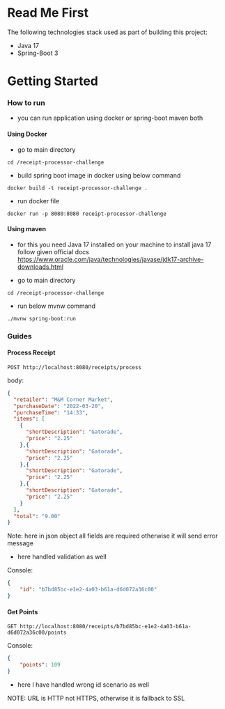 # Read Me First

The following technologies stack used as part of building this project:

* Java 17
* Spring-Boot 3

# Getting Started

### How to run
- you can run application using docker or spring-boot maven both
#### Using Docker
* go to main directory 
```
cd /receipt-processor-challenge
```
* build spring boot image in docker using below command
```
docker build -t receipt-processor-challenge .
```
* run docker file 
```
docker run -p 8080:8080 receipt-processor-challenge
```
#### Using maven
- for this you need Java 17 installed on your machine to install java 17 follow given official docs
  https://www.oracle.com/java/technologies/javase/jdk17-archive-downloads.html
* go to main directory
```
cd /receipt-processor-challenge
```
* run below mvnw command
```
./mvnw spring-boot:run
```

### Guides

#### Process Receipt
```curl
POST http://localhost:8080/receipts/process
```
body:
```json
{
  "retailer": "M&M Corner Market",
  "purchaseDate": "2022-03-20",
  "purchaseTime": "14:33",
  "items": [
    {
      "shortDescription": "Gatorade",
      "price": "2.25"
    },{
      "shortDescription": "Gatorade",
      "price": "2.25"
    },{
      "shortDescription": "Gatorade",
      "price": "2.25"
    },{
      "shortDescription": "Gatorade",
      "price": "2.25"
    }
  ],
  "total": "9.00"
}
```
Note: here in json object all fields are required otherwise it will send error message
- here handled validation as well

Console:
```json
{
    "id": "b7bd85bc-e1e2-4a03-b61a-d6d072a36c00"
}
```

#### Get Points
```curl
GET http://localhost:8080/receipts/b7bd85bc-e1e2-4a03-b61a-d6d072a36c00/points
```
Console:
```json
{
    "points": 109
}
```

- here I have handled wrong id scenario as well


NOTE: URL is HTTP not HTTPS, otherwise it is fallback to SSL